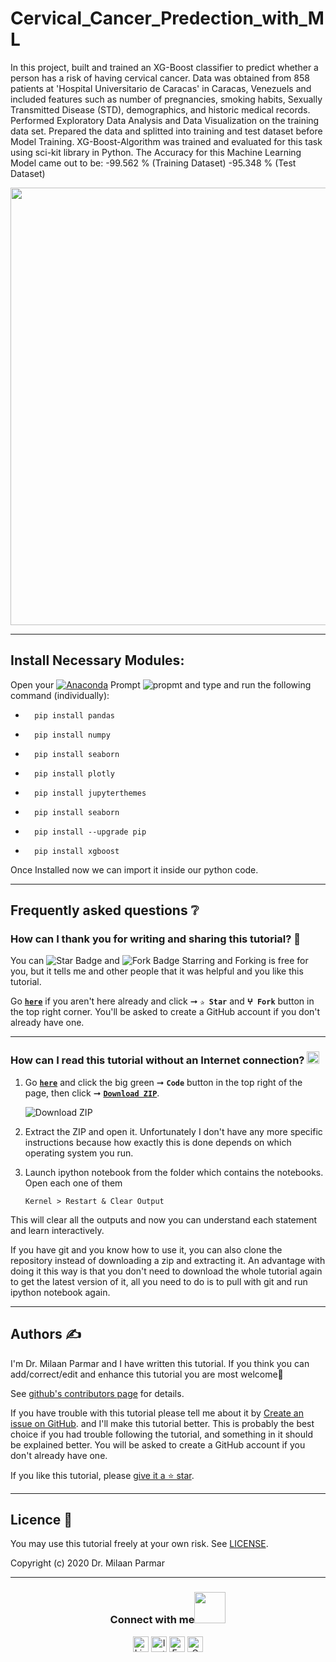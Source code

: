 
# Cervical_Cancer_Predection_with_ML

In this project, built and trained an XG-Boost classifier to predict whether a person has a risk of having cervical cancer. Data was obtained from 858 patients at 'Hospital Universitario de Caracas' in Caracas, Venezuels and included features such as number of pregnancies, smoking habits, Sexually Transmitted Disease (STD), demographics, and historic medical records. Performed Exploratory Data Analysis and Data Visualization on the training data set. Prepared the data and splitted into training and test dataset before Model Training. XG-Boost-Algorithm was trained and evaluated for this task using sci-kit library in Python. The Accuracy for this Machine Learning Model came out to be: 
-99.562 % (Training Dataset) 
-95.348 % (Test Dataset)

<p align="center">  
 <img src="https://miro.medium.com/max/3164/1*GRdoM-q5Sc0l58EBw9qQcA.png" width="700"/>
</p>                                                             

---


## Install Necessary Modules:

Open your [![Anaconda](https://img.shields.io/badge/Anaconda-342B029.svg?&style=flate&logo=anaconda&logoColor=white)](https://www.anaconda.com/products/individual) Prompt <img alt="propmt" src="https://img.shields.io/badge/-__-000000?style=flat-square&logo=Plex&logoColor=white"> and type and run the following command (individually):

 -       pip install pandas
       
 -       pip install numpy  
  
 -       pip install seaborn
 
 -       pip install plotly
     
 -       pip install jupyterthemes
 
 -       pip install seaborn
 
 -       pip install --upgrade pip
 
 -       pip install xgboost

Once Installed now we can import it inside our python code.

---

## Frequently asked questions ❔

### How can I thank you for writing and sharing this tutorial? 🌷

You can <img src="https://img.shields.io/static/v1?label=%E2%AD%90 Star &message=if%20useful&style=style=flat&color=blue" alt="Star Badge"/> and <img src="https://img.shields.io/static/v1?label=%E2%B5%96 Fork &message=if%20useful&style=style=flat&color=blue" alt="Fork Badge"/> Starring and Forking is free for you, but it tells me and other people that it was helpful and you like this tutorial.

Go [**`here`**](https://github.com/milaan9/93_Python_Data_Analytics_Projects) if you aren't here already and click ➞ **`✰ Star`** and **`ⵖ Fork`** button in the top right corner. You'll be asked to create a GitHub account if you don't already have one.

---

### How can I read this tutorial without an Internet connection? <img alt="GIF" src="https://github.com/TheDudeThatCode/TheDudeThatCode/blob/master/Assets/hmm.gif" width="20vw" />

1. Go [**`here`**](https://github.com/milaan9/93_Python_Data_Analytics_Projects) and click the big green ➞ **`Code`** button in the top right of the page, then click ➞ [**`Download ZIP`**](https://github.com/milaan9/93_Python_Data_Analytics_Projects/archive/refs/heads/main.zip).

    ![Download ZIP](https://github.com/milaan9/93_Python_Data_Analytics_Projects/blob/main/img/dnld_rep.png)

2. Extract the ZIP and open it. Unfortunately I don't have any more specific instructions because how exactly this is done depends on which operating system you run.
    
3. Launch ipython notebook from the folder which contains the notebooks. Open each one of them
  
    `Kernel > Restart & Clear Output`
    
This will clear all the outputs and now you can understand each statement and learn interactively.

If you have git and you know how to use it, you can also clone the repository instead of downloading a zip and extracting it. An advantage with doing it this way is that you don't need to download the whole tutorial again to get the latest version of it, all you need to do is to pull with git and run ipython notebook again.

---

## Authors ✍️

I'm Dr. Milaan Parmar and I have written this tutorial. If you think you can add/correct/edit and enhance this tutorial you are most welcome🙏

See [github's contributors page](https://github.com/milaan9/93_Python_Data_Analytics_Projects/graphs/contributors) for details.

If you have trouble with this tutorial please tell me about it by [Create an issue on GitHub](https://github.com/milaan9/93_Python_Data_Analytics_Projects/issues/new). and I'll make this tutorial better. This is probably the best choice if you had trouble following the tutorial, and something in it should be explained better. You will be asked to create a GitHub account if you don't already have one.

If you like this tutorial, please [give it a ⭐ star](https://github.com/milaan9/93_Python_Data_Analytics_Projects).

---

## Licence 📜

You may use this tutorial freely at your own risk. See [LICENSE](https://github.com/milaan9/93_Python_Data_Analytics_Projects/blob/main/LICENSE).

Copyright (c) 2020 Dr. Milaan Parmar

---

<div align="center">
<h3> Connect with me<a href="https://gifyu.com/image/Zy2f"><img src="https://github.com/milaan9/milaan9/blob/main/Handshake.gif" width="50px"></a>
</h3> 
<p align="center">
    <a href="https://www.linkedin.com/in/milaanparmar" target="_blank"><img alt="LinkedIn" width="25px" src="https://github.com/TheDudeThatCode/TheDudeThatCode/blob/master/Assets/Linkedin.svg"></a>
    <a href="https://www.instagram.com/milaanparmar9" target="_blank"><img alt="Instagram" width="25px" src="https://github.com/TheDudeThatCode/TheDudeThatCode/blob/master/Assets/Instagram.svg"></a>
    <a href="https://www.facebook.com/milaanparmar" target="_blank"><img alt="Facebook" width="25px" src="https://upload.wikimedia.org/wikipedia/commons/5/51/Facebook_f_logo_%282019%29.svg"></a>
    <a href="mailto:milaanparmar9@gmail.com" target="_blank"><img alt="Gmail" width="25px" src="https://github.com/TheDudeThatCode/TheDudeThatCode/blob/master/Assets/Gmail.svg"></a> 
</p> 
